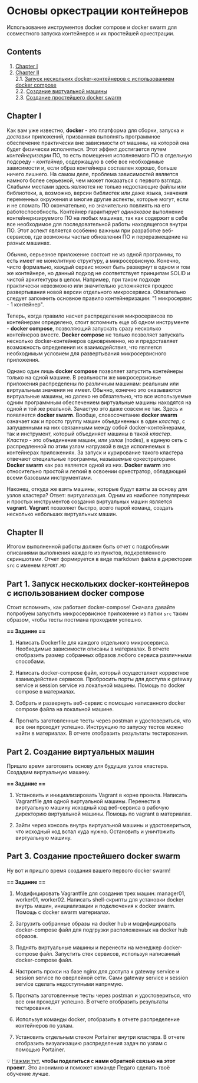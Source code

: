 # Основы оркестрации контейнеров

Использование инструментов docker compose и docker swarm для совместного запуска контейнеров и их простейшей оркестрации.

## Contents

1. [Chapter I](#chapter-i)
2. [Chapter II](#chapter-ii) \
   2.1. [Запуск нескольких docker-контейнеров с использованием docker compose](#part-1-запуск-нескольких-docker-контейнеров-с-использованием-docker-compose) \
   2.2. [Создание виртуальной машины](#part-2-создание-виртуальных-машин) \
   2.3. [Создание простейшего docker swarm](#part-3-создание-простейшего-docker-swarm)

## Chapter I

Как вам уже известно, **docker** - это платформа для сборки, запуска и *доставки* приложений, призванная выполнять программное обеспечение практически вне зависимости от машины, на которой она будет физически исполняться. Этот эффект достигается путем *контейнеризации* ПО, то есть помещения исполняемого ПО в отдельную подсреду - *контейнер*, содержащую в себе все необходимые зависимости и, если образ контейнера составлен хорошо, больше ничего лишнего. На самом деле, проблема зависимостей является намного более серьезной, чем может показаться с первого взгляда. Слабыми местами здесь являются не только недостающие файлы или библиотеки, а, возможно, версии библиотек или даже языка, значения переменных окружения и многие другие аспекты, которые могут, если и не сломать ПО окончательно, но значительно повлиять на его работоспособность. Контейнер гарантирует *одинаковое* выполнение контейнеризируемого ПО на любых машинах, так как содержит в себе все необходимое для последовательной работы находящегося внутри ПО. Этот аспект является особенно важным при разработке веб-сервисов, где возможны частые обновления ПО и переразмещение на разных машинах.

Обычно, серьезное приложение состоит не из одной программы, то есть имеет не монолитную структуру, а микросервисную. Конечно, чисто формально, каждый сервис может быть развернут в одном и том же контейнере, но данный подход не соответствует принципам SOLID и чистой архитектуры в целом. Например, при таком подходе практически невозможно или значительно усложняется процесс развертывания новой версии отдельного микросервиса. Обязательно следует запомнить основное правило контейнеризации: "1 микросервис - 1 контейнер". 

Теперь, когда правило насчет распределения микросервисов по контейнерам определено, стоит вспомнить еще об одном инструменте - **docker compose**, позволяющий запускать сразу несколько контейнеров вместе. **Docker compose** не только позволяет запускать несколько docker-контейнеров одновременно, но и предоставляет возможность определения их взаимодействия, что является необходимым условием для развертывания микросервисного приложения.

Однако один лишь **docker compose** позволяет запустить контейнеры только на одной машине. В реальности же микросервисные приложения распределены по различным машинам: реальным или виртуальным значения не имеет. Обычно, конечно это оказываются виртуальные машины, но далеко не обязательно, что все используемые одним программным обеспечением виртуальные машины находятся на одной и той же реальной. Зачастую это даже совсем не так. Здесь и появляется **docker swarm**. Вообще, словосочетание **docker swarm** означает как и просто группу машин объединенных в один *кластер*, с запущенными на них связанными между собой docker-контейнерами, так и инструмент, который объединяет машины в такой *кластер*. *Кластер* - это объединение машин, или *узлов* (nodes), в единую сеть с распредленной по этим узлам нагрузкой в виде исполняемых в контейнерах приложениях. За запуск и курирование такого кластера отвечают специальные программы, называемые оркестраторами. **Docker swarm** как раз является одной из них. **Docker swarm** это относительно простой и легкий в освоении оркестратор, обладающий всеми базовыми инструментами.

Наконец, откуда же взять машины, которые будут взяты за основу для узлов кластера? Ответ: виртуализация. Одним из наиболее популярных и простых инструментов создания виртуальных машин является **vagrant**. **Vagrant** позволяет быстро, всего парой команд, создать несколько небольших виртуальных машин.

## Chapter II

Итогом выполненной работы должен быть отчет с подробными описаниями выполнения каждого из пунктов, подкрепленного скриншотами. Отчет формируется в виде markdown файла в директории `src` с именем `REPORT.MD`

## Part 1. Запуск нескольких docker-контейнеров с использованием docker compose

Стоит вспомнить, как работает docker-compose! Сначала давайте попробуем запустить микросервисное приложение из папки `src` таким образом, чтобы тесты постмана проходили успешно.

**== Задание ==**

1) Написать Dockerfile для каждого отдельного микросервиса. Необходимые зависимости описаны в материалах. В отчете отобразить размер собранных образов любого сервиса различными способами.

2) Написать docker-compose файл, который осуществляет корректное взаимодействие сервисов. Пробросить порты для доступа к gateway service и session service из локальной машины. Помощь по docker compose в материалах.

3) Собрать и развернуть веб-сервис с помощью написанного docker compose файла на локальной машине.

4) Прогнать заготовленные тесты через postman и удостовериться, что все они проходят успешно. Инструкцию по запуску тестов можно найти в материалах. В отчете отобразить результаты тестирования.

## Part 2. Создание виртуальных машин

Пришло время заготовить основу для будущих узлов кластера. Создадим виртуальную машину.

**== Задание ==**

1) Установить и инициализировать Vagrant в корне проекта. Написать Vagrantfile для одной виртуальной машины. Перенести в виртуальную машину исходный код веб-сервиса в рабочую директорию виртуальной машины. Помощь по vagrant в материалах.

2) Зайти через консоль внутрь виртуальной машины и удостовериться, что исходный код встал куда нужно. Остановить и уничтожить виртуальную машину.

## Part 3. Создание простейшего docker swarm

Ну вот и пришло время создания вашего первого docker swarm!

**== Задание ==**

1) Модифицировать Vagrantfile для создания трех машин: manager01, worker01, worker02. Написать shell-скрипты для установки docker внутрь машин, инициализации и подключения к docker swarm. Помощь с docker swarm материалах.

2) Загрузить собранные образы на docker hub и модифицировать docker-compose файл для подгрузки расположенных на docker hub образов.

3) Поднять виртуальные машины и перенести на менеджер docker-compose файл. Запустить стек сервисов, используя написанный docker-compose файл.

4) Настроить прокси на базе nginx для доступа к gateway service и session service по оверлейной сети. Сами gateway service и session service сделать недоступными напрямую.

5) Прогнать заготовленные тесты через postman и удостовериться, что все они проходят успешно. В отчете отобразить результаты тестирования.

6) Используя команды docker, отобразить в отчете распределение контейнеров по узлам.

7) Установить отдельным стеком Portainer внутри кластера. В отчете отобразить визуализацию распределения задач по узлам с помощью Portainer.

💡 [Нажми тут](https://forms.yandex.ru/cloud/6475b911c09c0225003a0fd6/), **чтобы поделиться с нами обратной связью на этот проект**. Это анонимно и поможет команде Педаго сделать твоё обучение лучше.
